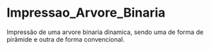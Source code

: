 # Impressao_Arvore_Binaria
Impressão de uma arvore binaria dinamica, sendo uma de forma de pirâmide e outra de forma convencional.
